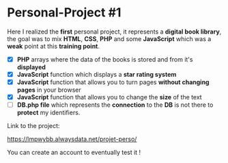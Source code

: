 # Personal-Project #1

Here I realized the **first** personal project, it represents a **digital book library**, the goal was to mix **HTML**, **CSS**, **PHP** and some **JavaScript** which was a **weak** point at this **training point**.

- [x] **PHP** arrays where the data of the books is stored and from it's **displayed**
- [x] **JavaScript** function which displays a **star rating system**
- [x] **JavaScript** function that allows you to turn pages **without changing pages** in your browser
- [x] **JavaScript** function that allows you to change the **size** of the text
- [ ] **DB.php file** which represents the **connection** to the **DB** is not there to **protect** my identifiers.

Link to the project:

https://lmpwybb.alwaysdata.net/projet-perso/

You can create an account to eventually test it !